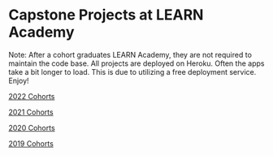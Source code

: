 # Capstone Projects at LEARN Academy

Note: After a cohort graduates LEARN Academy, they are not required to maintain the code base. All projects are deployed on Heroku. Often the apps take a bit longer to load. This is due to utilizing a free deployment service. Enjoy!

[2022 Cohorts](./2022-cohorts.md)

[2021 Cohorts](./2021-cohorts.md)

[2020 Cohorts](./2020-cohorts.md)

[2019 Cohorts](./2019-cohorts.md)
